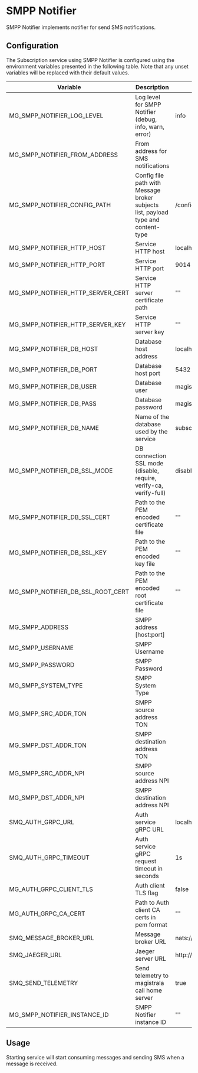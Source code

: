 # SMPP Notifier

SMPP Notifier implements notifier for send SMS notifications.

## Configuration

The Subscription service using SMPP Notifier is configured using the environment variables presented in the
following table. Note that any unset variables will be replaced with their
default values.

| Variable                          | Description                                                                       | Default                        |
| --------------------------------- | --------------------------------------------------------------------------------- | ------------------------------ |
| MG_SMPP_NOTIFIER_LOG_LEVEL        | Log level for SMPP Notifier (debug, info, warn, error)                            | info                           |
| MG_SMPP_NOTIFIER_FROM_ADDRESS     | From address for SMS notifications                                                |                                |
| MG_SMPP_NOTIFIER_CONFIG_PATH      | Config file path with Message broker subjects list, payload type and content-type | /config.toml                   |
| MG_SMPP_NOTIFIER_HTTP_HOST        | Service HTTP host                                                                 | localhost                      |
| MG_SMPP_NOTIFIER_HTTP_PORT        | Service HTTP port                                                                 | 9014                           |
| MG_SMPP_NOTIFIER_HTTP_SERVER_CERT | Service HTTP server certificate path                                              | ""                             |
| MG_SMPP_NOTIFIER_HTTP_SERVER_KEY  | Service HTTP server key                                                           | ""                             |
| MG_SMPP_NOTIFIER_DB_HOST          | Database host address                                                             | localhost                      |
| MG_SMPP_NOTIFIER_DB_PORT          | Database host port                                                                | 5432                           |
| MG_SMPP_NOTIFIER_DB_USER          | Database user                                                                     | magistrala                     |
| MG_SMPP_NOTIFIER_DB_PASS          | Database password                                                                 | magistrala                     |
| MG_SMPP_NOTIFIER_DB_NAME          | Name of the database used by the service                                          | subscriptions                  |
| MG_SMPP_NOTIFIER_DB_SSL_MODE      | DB connection SSL mode (disable, require, verify-ca, verify-full)                 | disable                        |
| MG_SMPP_NOTIFIER_DB_SSL_CERT      | Path to the PEM encoded certificate file                                          | ""                             |
| MG_SMPP_NOTIFIER_DB_SSL_KEY       | Path to the PEM encoded key file                                                  | ""                             |
| MG_SMPP_NOTIFIER_DB_SSL_ROOT_CERT | Path to the PEM encoded root certificate file                                     | ""                             |
| MG_SMPP_ADDRESS                   | SMPP address [host:port]                                                          |                                |
| MG_SMPP_USERNAME                  | SMPP Username                                                                     |                                |
| MG_SMPP_PASSWORD                  | SMPP Password                                                                     |                                |
| MG_SMPP_SYSTEM_TYPE               | SMPP System Type                                                                  |                                |
| MG_SMPP_SRC_ADDR_TON              | SMPP source address TON                                                           |                                |
| MG_SMPP_DST_ADDR_TON              | SMPP destination address TON                                                      |                                |
| MG_SMPP_SRC_ADDR_NPI              | SMPP source address NPI                                                           |                                |
| MG_SMPP_DST_ADDR_NPI              | SMPP destination address NPI                                                      |                                |
| SMQ_AUTH_GRPC_URL                  | Auth service gRPC URL                                                             | localhost:7001                 |
| SMQ_AUTH_GRPC_TIMEOUT              | Auth service gRPC request timeout in seconds                                      | 1s                             |
| MG_AUTH_GRPC_CLIENT_TLS           | Auth client TLS flag                                                              | false                          |
| MG_AUTH_GRPC_CA_CERT              | Path to Auth client CA certs in pem format                                        | ""                             |
| SMQ_MESSAGE_BROKER_URL             | Message broker URL                                                                | nats://127.0.0.1:4222          |
| SMQ_JAEGER_URL                     | Jaeger server URL                                                                 | http://jaeger:14268/api/traces |
| SMQ_SEND_TELEMETRY                 | Send telemetry to magistrala call home server                                     | true                           |
| MG_SMPP_NOTIFIER_INSTANCE_ID      | SMPP Notifier instance ID                                                         | ""                             |

## Usage

Starting service will start consuming messages and sending SMS when a message is received.

[doc]: https://docs.magistrala.abstractmachines.fr

